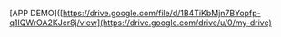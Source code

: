 [APP DEMO]([https://drive.google.com/file/d/1B4TiKbMjn7BYopfp-q1IQWrOA2KJcr8j/view](https://drive.google.com/drive/u/0/my-drive)
